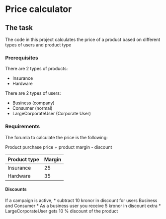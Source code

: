 # Price calculator

## The task

The code in this project calculates the price of a product based on different types of users and product type

### Prerequisites

There are 2 types of products:
* Insurance
* Hardware

There are 2 types of users:
* Business (company)
* Consumer (normal)
* LargeCorporateUser (Corporate User)

### Requirements
The forumla to calculate the price is the following:

Product purchase price + product margin - discount

| Product type             | Margin   |
| ------------------------ | -------- |
| Insurance                | 25       |
| Hardware                 | 35       |

#### Discounts

If a campaign is active, 
    * subtract 10 kronor in discount for users Business and Consumer
    * As a business user you receive 5 kronor in discount extra
    * LargeCorporateUser gets 10 % discount of the product


